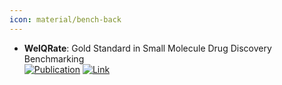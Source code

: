 ```yaml
---
icon: material/bench-back
---
```


- **WelQRate**: Gold Standard in Small Molecule Drug Discovery Benchmarking  
	[![Publication](https://img.shields.io/badge/Publication-Citations:0-blue?style=for-the-badge&logo=bookstack)](https://doi.org/10.48550/arXiv.2411.09820) [![Link](https://img.shields.io/badge/Link-offline-red?style=for-the-badge&logo=xamarin&logoColor=red)](http://welqrate.org/) 
